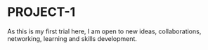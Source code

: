 # PROJECT-1
As this is my first trial here, I am open to new ideas, collaborations, networking, learning and skills development.
